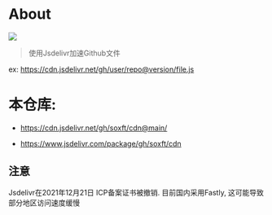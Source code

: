 # About
[![](https://data.jsdelivr.com/v1/package/gh/soxft/cdn/badge)](https://www.jsdelivr.com/package/gh/soxft/cdn)

> 使用Jsdelivr加速Github文件

ex: https://cdn.jsdelivr.net/gh/user/repo@version/file.js

# 本仓库: 

  - https://cdn.jsdelivr.net/gh/soxft/cdn@main/
  
  - https://www.jsdelivr.com/package/gh/soxft/cdn

## 注意
  
  Jsdelivr在2021年12月21日 ICP备案证书被撤销. 目前国内采用Fastly, 这可能导致部分地区访问速度缓慢
